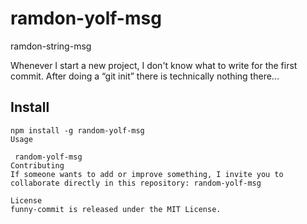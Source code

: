 # ramdon-yolf-msg

ramdon-string-msg

Whenever I start a new project, I don't know what to write for the first commit. After doing a “git init” there is technically nothing there...

## Install

```npm
npm install -g random-yolf-msg
Usage

 random-yolf-msg
Contributing
If someone wants to add or improve something, I invite you to collaborate directly in this repository: random-yolf-msg

License
funny-commit is released under the MIT License.